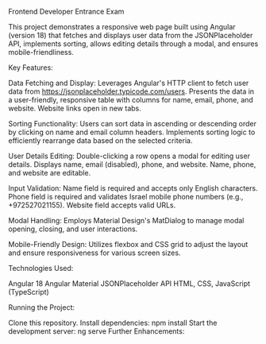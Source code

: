 Frontend Developer Entrance Exam

This project demonstrates a responsive web page built using Angular (version 18) that fetches and displays user data from the JSONPlaceholder API,
implements sorting, allows editing details through a modal, and ensures mobile-friendliness.

Key Features:

Data Fetching and Display:
Leverages Angular's HTTP client to fetch user data from https://jsonplaceholder.typicode.com/users.
Presents the data in a user-friendly, responsive table with columns for name, email, phone, and website.
Website links open in new tabs.

Sorting Functionality:
Users can sort data in ascending or descending order by clicking on name and email column headers.
Implements sorting logic to efficiently rearrange data based on the selected criteria.

User Details Editing:
Double-clicking a row opens a modal for editing user details.
Displays name, email (disabled), phone, and website.
Name, phone, and website are editable.

Input Validation:
Name field is required and accepts only English characters.
Phone field is required and validates Israel mobile phone numbers (e.g., +972527021155).
Website field accepts valid URLs.

Modal Handling:
Employs Material Design's MatDialog to manage modal opening, closing, and user interactions.

Mobile-Friendly Design:
Utilizes flexbox and CSS grid to adjust the layout and ensure responsiveness for various screen sizes.

Technologies Used:

Angular 18
Angular Material 
JSONPlaceholder API
HTML, CSS, JavaScript (TypeScript)


Running the Project:

Clone this repository.
Install dependencies: npm install
Start the development server: ng serve
Further Enhancements:
